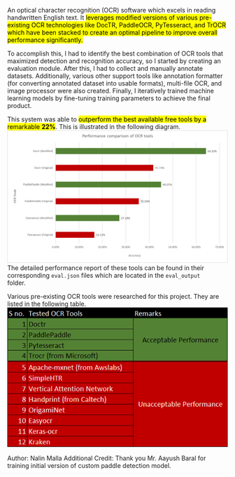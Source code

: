 An optical character recognition (OCR) software which excels in reading handwritten English text. It <mark>leverages modified versions of various pre-existing OCR technologies like DocTR, PaddleOCR, PyTesseract, and TrOCR which have been stacked to create an optimal pipeline to improve overall performance significantly.</mark> 

To accomplish this, I had to identify the best combination of OCR tools that maximized detection and recognition accuracy, so I started by creating an evaluation module. After this, I had to collect and manually annotate datasets. Additionally, various other support tools like annotation formatter (for converting annotated dataset into usable formats), multi-file OCR, and image processor were also created. Finally, I iteratively trained machine learning models by fine-tuning training parameters to achieve the final product. 

This system was able to <mark>outperform the best available free tools by a remarkable <b>22%</b></mark>. This is illustrated in the following diagram.
![Performance comparison of OCR tools](ocr_performance_comparison.png)
The detailed performance report of these tools can be found in their corresponding <code>eval.json</code> files which are located in the <code>eval_output </code>folder.

Various pre-existing OCR tools were researched for this project. They are listed in the following table.
![Tested OCR tools](Tested_OCR_Tools.png) 

Author: Nalin Malla 
Additional Credit: Thank you Mr. Aayush Baral for training initial version of custom paddle detection model.